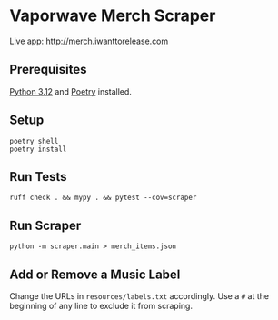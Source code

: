 # Vaporwave Merch Scraper

Live app: http://merch.iwanttorelease.com

## Prerequisites

[Python 3.12](https://www.python.org/downloads/) and [Poetry](https://python-poetry.org/docs/#installation) installed.

## Setup

    poetry shell
    poetry install

## Run Tests

    ruff check . && mypy . && pytest --cov=scraper

## Run Scraper

    python -m scraper.main > merch_items.json

## Add or Remove a Music Label

Change the URLs in `resources/labels.txt` accordingly.
Use a `#` at the beginning of any line to exclude it from scraping. 
